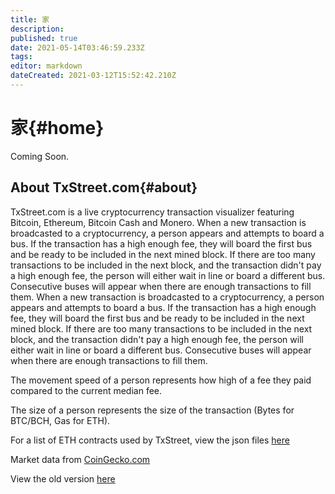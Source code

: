 ```yaml
---
title: 家
description:
published: true
date: 2021-05-14T03:46:59.233Z
tags:
editor: markdown
dateCreated: 2021-03-12T15:52:42.210Z
---
```


# 家{#home}
Coming Soon.
## About TxStreet.com{#about}
TxStreet.com is a live cryptocurrency transaction visualizer featuring Bitcoin, Ethereum, Bitcoin Cash and Monero. When a new transaction is broadcasted to a cryptocurrency, a person appears and attempts to board a bus. If the transaction has a high enough fee, they will board the first bus and be ready to be included in the next mined block. If there are too many transactions to be included in the next block, and the transaction didn't pay a high enough fee, the person will either wait in line or board a different bus. Consecutive buses will appear when there are enough transactions to fill them. When a new transaction is broadcasted to a cryptocurrency, a person appears and attempts to board a bus. If the transaction has a high enough fee, they will board the first bus and be ready to be included in the next mined block. If there are too many transactions to be included in the next block, and the transaction didn't pay a high enough fee, the person will either wait in line or board a different bus. Consecutive buses will appear when there are enough transactions to fill them.

The movement speed of a person represents how high of a fee they paid compared to the current median fee.

The size of a person represents the size of the transaction (Bytes for BTC/BCH, Gas for ETH).

For a list of ETH contracts used by TxStreet, view the json files [here](https://github.com/txstreet/wiki/tree/main/ethereum/houses)

Market data from [CoinGecko.com](https://www.coingecko.com/en)

View the old version [here](https://txstreet.com/old/)

